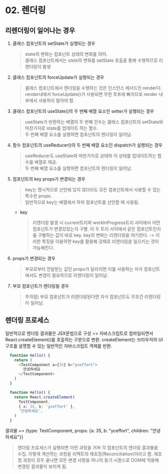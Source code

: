 # 02. 렌더링

## 리렌더링이 일어나는 경우
1. 클래스 컴포넌트의 setState가 실행되는 경우
   > state의 변화는 컴포넌트 상태의 변화를 의미.  
   > 클래스 컴포넌트에서는 stste의 변화를 setState 호출을 통해 수행하므로 리렌더링이 발생  
2. 클래스 컴포넌트의 forceUpdate가 실행되는 경우
   > 클래스 컴포넌트에서 렌더링을 수행하는 것은 인스턴스 메서드인 render다.  
   > render내에서 forceUpdate()가 사용되면 무한 루프에 빠지므로 render 내부에서 사용하지 말아야 함.  
3. 클래스 컴포넌트의 useState()의 두 번째 배열 요소인 setter가 실행되는 경우
   > useState가 반환하는 배열의 두 번째 인수는 클래스 컴포넌트의 setState와 마찬가지로 state를 업데이트 하는 함수.  
   > 두 번째 배열 요소를 실행하면 컴포넌트의 렌더링이 일어남.  
4. 함수 컴포넌트의 useReducer()의 두 번째 배열 요소인 dispatch가 실행되는 경우
   > useReducer도 useState와 마찬가지로 상태와 이 상태를 업데이트하는 함수를 배열로 제공.  
   > 두 번째 배열 요소를 실행하면 컴포넌트의 렌더링이 일어남.  
5. 컴포넌트의 key props가 변경되는 경우
   > key는 명시적으로 선언돼 있지 않더라도 모든 컴포넌트에서 사용할 수 있는 특수한 props.  
   > 일반적으로 key는 배열에서 하위 컴포넌트를 선언할 때 사용됨.   
   * key  
     >  리렌더링 발생 시 current트리와 workInProgress트리 사이에서 어떤 컴포넌트가 변경있었는지 구별.
    이 두 트리 사이에서 같은 컴포넌트인지를 구별하는 값이 바로 key.
    key의 변화는 리렌더링을 야기한다. -> 이러한 특징을 이용하면 key를 활용해 강제로 리렌더링을 일으키는 것이 가능해진다.  

6. props가 변경되는 경우
   > 부모로부터 전달받는 값인 props가 달라지면 이를 사용하는 자식 컴포넌트에서도 변경이 필요하므로 리렌더링이 일어남.  
7. 부모 컴포넌트가 렌더링될 경우
   > 주의점) 부모 컴포넌트가 리렌더링된다면 자식 컴포넌트도 무조건 리렌더링이 일어남.  


## 렌더링 프로세스
일반적으로 렌더링 결과물은 JSX문법으로 구성 => 자바스크립트로 컴파일되면서 React.createElement()를 호출하는 구문으로 변환.
createElement는 브라우저의 UI구조를 설명할 수 있는 일반적인 자바스크립트 객체를 반환.

```javascript
  function Hello() {
    return (
      <TestComponent a={35} b="yceffort">
        안녕하세요
      </TestComponent>
    )
  }
```

```javascript
  function Hello() {
    return React.createElement(
      TestComponent,
      { a: 35, b: 'yceffort' },
      '안녕하세요',
    )
  }
```

결과물 => {type: TestComponent, props: {a: 35, b: "yceffort", children: "안녕하세요"}}

> 렌더링 프로세스가 실행되면 이런 과정을 거쳐 각 컴포넌트의 렌더링 결과물을 수집.
> 이렇게 계산하는 과정을 리액트의 재조정(Reconciliation)이라고 함.
> 재조정 과정이 모두 끝나면 모든 변경 사항을 하나의 동기 시퀀스로 DOM에 적용해 변경된 결과물이 보이게 됨.



